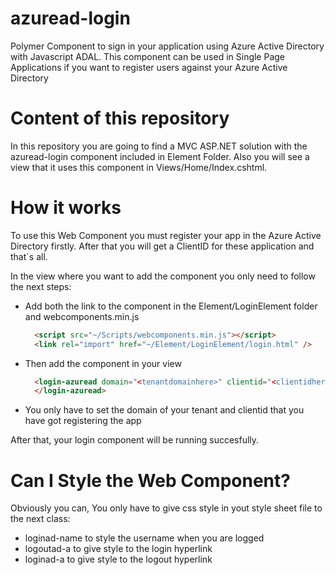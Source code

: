 # azuread-login

Polymer Component to sign in your application using Azure Active Directory with Javascript ADAL. This component can be used
in Single Page Applications if you want to register users against your Azure Active Directory

# Content of this repository

In this repository you are going to find a MVC ASP.NET solution with the azuread-login component included in Element Folder.
Also you will see a view that it uses this component in Views/Home/Index.cshtml.

# How it works

To use this Web Component you must register your app in the Azure Active Directory firstly. After that you will get a ClientID
for these application and that´s all.

In the view where you want to add the component you only need to follow the next steps:

- Add both the link to the component in the Element/LoginElement folder and webcomponents.min.js
  
  ```html
    <script src="~/Scripts/webcomponents.min.js"></script>
    <link rel="import" href="~/Element/LoginElement/login.html" />
  ```
- Then add the component in your view
  
  ```html
    <login-azuread domain="<tenantdomainhere>" clientid="<clientidhere>">
    </login-azuread>
  ```
- You only have to set the domain of your tenant and clientid that you have got registering the app

After that, your login component will be running succesfully.

# Can I Style the Web Component?
  
  Obviously you can, You only have to give css style in yout style sheet file to the next class:
  
  - loginad-name to style the username when you are logged
  - logoutad-a to give style to the login hyperlink
  - loginad-a to give style to the logout hyperlink
  
